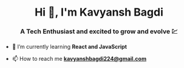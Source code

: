 <h1 align="center">Hi 👋, I'm Kavyansh Bagdi</h1>
<h3 align="center">A Tech Enthusiast and excited to grow and evolve 💹</h3>

- 🌱 I’m currently learning **React and JavaScript**

- 📫 How to reach me **kavyanshbagdi224@gmail.com**
